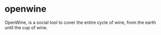openwine
========

OpenWine, is a social tool to cover the entire cycle of wine, from the earth until the cup of wine.